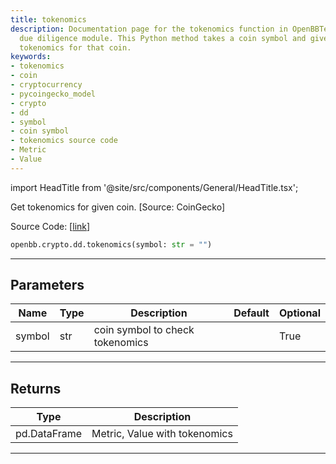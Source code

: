 ```yaml
---
title: tokenomics
description: Documentation page for the tokenomics function in OpenBBTerminal's cryptocurrency
  due diligence module. This Python method takes a coin symbol and gives back the
  tokenomics for that coin.
keywords:
- tokenomics
- coin
- cryptocurrency
- pycoingecko_model
- crypto
- dd
- symbol
- coin symbol
- tokenomics source code
- Metric
- Value
---
```


import HeadTitle from '@site/src/components/General/HeadTitle.tsx';

<HeadTitle title="crypto.dd.tokenomics - Reference | OpenBB SDK Docs" />

Get tokenomics for given coin. [Source: CoinGecko]

Source Code: [[link](https://github.com/OpenBB-finance/OpenBB/tree/main/openbb_terminal/cryptocurrency/due_diligence/pycoingecko_model.py#L253)]

```python
openbb.crypto.dd.tokenomics(symbol: str = "")
```

---

## Parameters

| Name | Type | Description | Default | Optional |
| ---- | ---- | ----------- | ------- | -------- |
| symbol | str | coin symbol to check tokenomics |  | True |


---

## Returns

| Type | Description |
| ---- | ----------- |
| pd.DataFrame | Metric, Value with tokenomics |
---
